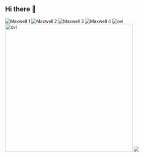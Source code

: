 ## Hi there 👋

<!--
**hikarukitamura-0/hikarukitamura-0** is a ✨ _special_ ✨ repository because its `README.md` (this file) appears on your GitHub profile.

Here are some ideas to get you started:

- 🔭 I’m currently working on ...
- 🌱 I’m currently learning ...
- 👯 I’m looking to collaborate on ...
- 🤔 I’m looking for help with ...
- 💬 Ask me about ...
- 📫 How to reach me: ...
- 😄 Pronouns: ...
- ⚡ Fun fact: ...
-->

<img src="https://latex.codecogs.com/png.latex?\color{red}\nabla\cdot\mathbf{E}=\frac{\rho}{\varepsilon_0}" alt="Maxwell 1" />
<img src="https://latex.codecogs.com/png.latex?\color{red}\nabla\cdot\mathbf{B}=0" alt="Maxwell 2" />
<img src="https://latex.codecogs.com/png.latex?\nabla\times\mathbf{E}=-\frac{\partial\mathbf{B}}{\partial t}" alt="Maxwell 3" />
<img src="https://latex.codecogs.com/png.latex?\nabla\times\mathbf{B}=\mu_0\mathbf{J}+\mu_0\varepsilon_0\frac{\partial\mathbf{E}}{\partial t}" alt="Maxwell 4" />


<img src="https://github-readme-stats.vercel.app/api/top-langs?username=hikarukitamura-0&show_icons=true&locale=en&layout=compact&theme=chartreuse-dark" alt="ovi" />

<img src="https://github-readme-stats.vercel.app/api?username=hikarukitamura-0&show_icons=true&locale=jp&theme=chartreuse-dark" alt="ovi" width="410" />

<img src="https://github-profile-trophy.vercel.app/?username=hikarukitamura-0&theme=juicyfresh&no-bg=true" />

